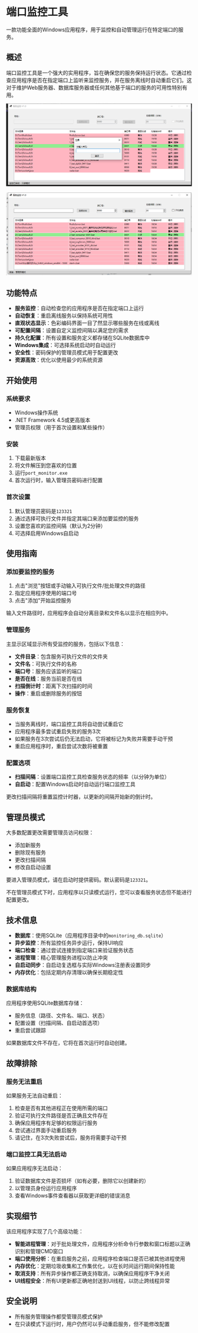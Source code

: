 # 端口监控工具

一款功能全面的Windows应用程序，用于监控和自动管理运行在特定端口的服务。

## 概述

端口监控工具是一个强大的实用程序，旨在确保您的服务保持运行状态。它通过检查应用程序是否在指定端口上监听来监控服务，并在服务离线时自动重启它们。这对于维护Web服务器、数据库服务器或任何其他基于端口的服务的可用性特别有用。

![image.png](images/image.png)

![image1.png](images/image1.png)

## 功能特点

- **服务监控**：自动检查您的应用程序是否在指定端口上运行
- **自动恢复**：重启离线服务以保持系统可用性
- **直观状态显示**：色彩编码界面一目了然显示哪些服务在线或离线
- **可配置间隔**：设置自定义监控间隔以满足您的需求
- **持久化配置**：所有设置和服务定义都存储在SQLite数据库中
- **Windows集成**：可选择系统启动时自动运行
- **安全性**：密码保护的管理员模式用于配置更改
- **资源高效**：优化以使用最少的系统资源

## 开始使用

### 系统要求

- Windows操作系统
- .NET Framework 4.5或更高版本
- 管理员权限（用于首次设置和某些操作）

### 安装

1. 下载最新版本
2. 将文件解压到您喜欢的位置
3. 运行`port_monitor.exe`
4. 首次运行时，输入管理员密码进行配置

### 首次设置

1. 默认管理员密码是`123321`
2. 通过选择可执行文件并指定其端口来添加要监控的服务
3. 设置您喜欢的监控间隔（默认为2分钟）
4. 可选择启用Windows自启动

## 使用指南

### 添加要监控的服务

1. 点击"浏览"按钮或手动输入可执行文件/批处理文件的路径
2. 指定应用程序使用的端口号
3. 点击"添加"开始监控服务

输入文件路径时，应用程序会自动分离目录和文件名以显示在相应列中。

### 管理服务

主显示区域显示所有受监控的服务，包括以下信息：

- **文件目录**：包含服务可执行文件的文件夹
- **文件名**：可执行文件的名称
- **端口号**：服务应该监听的端口
- **是否在线**：服务当前是否在线
- **扫描倒计时**：距离下次扫描的时间
- **操作**：重启或删除服务的按钮

### 服务恢复

- 当服务离线时，端口监控工具将自动尝试重启它
- 应用程序最多尝试重启失败的服务3次
- 如果服务在3次尝试后仍无法启动，它将被标记为失败并需要手动干预
- 重启应用程序时，重启尝试次数将被重置

### 配置选项

- **扫描间隔**：设置端口监控工具检查服务状态的频率（以分钟为单位）
- **自启动**：配置Windows启动时自动运行端口监控工具

更改扫描间隔将重置监控计时器，以更新的间隔开始新的倒计时。

## 管理员模式

大多数配置更改需要管理员访问权限：

- 添加新服务
- 删除现有服务
- 更改扫描间隔
- 修改自启动设置

要进入管理员模式，请在启动时提供密码。默认密码是`123321`。

不在管理员模式下时，应用程序以只读模式运行，您可以查看服务状态但不能进行配置更改。

## 技术信息

- **数据库**：使用SQLite（应用程序目录中的`monitoring_db.sqlite`）
- **异步监控**：所有监控任务异步运行，保持UI响应
- **端口检查**：通过尝试连接到指定端口来验证服务状态
- **进程管理**：精心管理服务进程以防止冲突
- **自启动同步**：自启动复选框与实际Windows注册表设置同步
- **内存优化**：包括定期内存清理以确保长期稳定性

### 数据库结构

应用程序使用SQLite数据库存储：

- 服务信息（路径、文件名、端口、状态）
- 配置设置（扫描间隔、自启动首选项）
- 重启尝试跟踪

如果数据库文件不存在，它将在首次运行时自动创建。

## 故障排除

### 服务无法重启

如果服务无法自动重启：

1. 检查是否有其他进程正在使用所需的端口
2. 验证可执行文件路径是否正确且文件存在
3. 确保应用程序有足够的权限运行服务
4. 尝试通过界面手动重启服务
5. 请记住，在3次失败尝试后，服务将需要手动干预

### 端口监控工具无法启动

如果应用程序无法启动：

1. 验证数据库文件是否损坏（如有必要，删除它以创建新的）
2. 以管理员身份运行应用程序
3. 查看Windows事件查看器以获取更详细的错误消息

## 实现细节

该应用程序实现了几个高级功能：

- **智能进程管理**：对于批处理文件，应用程序分析命令行参数和窗口标题以正确识别和管理CMD窗口
- **端口使用分析**：在重启服务之前，应用程序检查端口是否已被其他进程使用
- **内存优化**：定期垃圾收集和工作集优化，以在长时间运行期间保持性能
- **取消支持**：所有异步操作都正确支持取消，以确保应用程序干净关闭
- **UI线程安全**：所有UI更新都正确地封送到UI线程，以防止跨线程异常

## 安全说明

- 所有服务管理操作都受管理员模式保护
- 在只读模式下运行时，用户仍然可以手动重启服务，但不能修改配置

